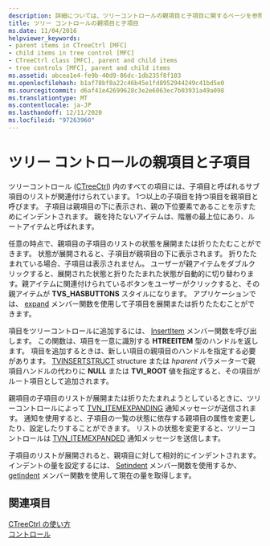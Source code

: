 ```yaml
---
description: 詳細については、ツリーコントロールの親項目と子項目に関するページを参照してください。
title: ツリー コントロールの親項目と子項目
ms.date: 11/04/2016
helpviewer_keywords:
- parent items in CTreeCtrl [MFC]
- child items in tree control [MFC]
- CTreeCtrl class [MFC], parent and child items
- tree controls [MFC], parent and child items
ms.assetid: abcea1e4-fe9b-40d9-86dc-1db235f8f103
ms.openlocfilehash: b1af78bf8a22c46b45e1fd8952944249c41bd5e0
ms.sourcegitcommit: d6af41e42699628c3e2e6063ec7b03931a49a098
ms.translationtype: MT
ms.contentlocale: ja-JP
ms.lasthandoff: 12/11/2020
ms.locfileid: "97263960"
---
```

# <a name="tree-control-parent-and-child-items"></a>ツリー コントロールの親項目と子項目

ツリーコントロール ([CTreeCtrl](../mfc/reference/ctreectrl-class.md)) 内のすべての項目には、子項目と呼ばれるサブ項目のリストが関連付けられています。 1つ以上の子項目を持つ項目を親項目と呼びます。 子項目は親項目の下に表示され、親の下位要素であることを示すためにインデントされます。 親を持たないアイテムは、階層の最上位にあり、ルートアイテムと呼ばれます。

任意の時点で、親項目の子項目のリストの状態を展開または折りたたむことができます。 状態が展開されると、子項目が親項目の下に表示されます。 折りたたまれている場合、子項目は表示されません。 ユーザーが親アイテムをダブルクリックすると、展開された状態と折りたたまれた状態が自動的に切り替わります。親アイテムに関連付けられているボタンをユーザーがクリックすると、その親アイテムが **TVS_HASBUTTONS** スタイルになります。 アプリケーションでは、 [expand](../mfc/reference/ctreectrl-class.md#expand) メンバー関数を使用して子項目を展開または折りたたむことができます。

項目をツリーコントロールに追加するには、 [InsertItem](../mfc/reference/ctreectrl-class.md#insertitem) メンバー関数を呼び出します。 この関数は、項目を一意に識別する **HTREEITEM** 型のハンドルを返します。 項目を追加するときは、新しい項目の親項目のハンドルを指定する必要があります。 [TVINSERTSTRUCT](/windows/win32/api/commctrl/ns-commctrl-tvinsertstructw) structure または *hparent* パラメーターで親項目ハンドルの代わりに **NULL** または **TVI_ROOT** 値を指定すると、その項目がルート項目として追加されます。

親項目の子項目のリストが展開または折りたたまれようとしているときに、ツリーコントロールによって [TVN_ITEMEXPANDING](/windows/win32/Controls/tvn-itemexpanding) 通知メッセージが送信されます。 通知を使用すると、子項目の一覧の状態に依存する親項目の属性を変更したり、設定したりすることができます。 リストの状態を変更すると、ツリーコントロールは [TVN_ITEMEXPANDED](/windows/win32/Controls/tvn-itemexpanded) 通知メッセージを送信します。

子項目のリストが展開されると、親項目に対して相対的にインデントされます。 インデントの量を設定するには、 [Setindent](../mfc/reference/ctreectrl-class.md#setindent) メンバー関数を使用するか、 [getindent](../mfc/reference/ctreectrl-class.md#getindent) メンバー関数を使用して現在の量を取得します。

## <a name="see-also"></a>関連項目

[CTreeCtrl の使い方](../mfc/using-ctreectrl.md)<br/>
[コントロール](../mfc/controls-mfc.md)
